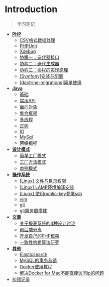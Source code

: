 # Introduction

> 学习笔记

* [**PHP**](php/)
  * [CSV格式数据处理](php/csv-ge-shi-shu-ju-chu-li.md)
  * [PHPUnit](php/phpunit.md)
  * [Xdebug](php/xdebug.md)
  * [协程一：迭代器接口](php/xie-cheng-yi-die-dai-qi-jie-kou.md)
  * [协程二：迭代生成器](php/xie-cheng-er-die-dai-sheng-cheng-qi.md)
  * [协程三：协程的实现原理](php/xie-cheng-san-xie-cheng-de-shi-xian-yuan-li.md)
  * [\[Symfony\]安装与配置](php/symfony-an-zhuang-yu-pei-zhi.md)
  * [\[doctrine-migrations\]简单使用](doctrinemigrations-jian-dan-shi-yong.md)
* [**Java**](java/)
  * [基础](java/ji-chu.md)
  * [常用API](java/chang-yong-api.md)
  * [面向对象](java/mian-xiang-dui-xiang.md)
  * [集合框架](java/ji-he-kuang-jia.md)
  * [多线程](java/duo-xian-cheng.md)
  * [正则](java/zheng-ze.md)
  * [IO](java/io.md)
  * [MySql](java/mysql.md)
  * [网络编程](java/wang-luo-bian-cheng.md)
* [**设计模式**](she-ji-mo-shi/)
  * [简单工厂模式](she-ji-mo-shi/jian-dan-gong-chang-mo-shi.md)
  * [工厂方法模式](she-ji-mo-shi/gong-chang-fang-fa-mo-shi.md)
  * [单例模式](she-ji-mo-shi/dan-li-mo-shi.md)
* [**操作系统**](cao-zuo-xi-tong/)
  * [\[Linux\] 文件与目录权限](cao-zuo-xi-tong/linux-wen-jian-yu-mu-lu-quan-xian.md)
  * [\[Linux\] LAMP环境编译安装](cao-zuo-xi-tong/linux-lamp-huan-jing-bian-yi-an-zhuang.md)
  * [\[Liunx\] 使用public-key登录ssh](cao-zuo-xi-tong/liunx-shi-yong-publickey-deng-lu-ssh.md)
  * [vim](cao-zuo-xi-tong/vim.md)
  * [git](cao-zuo-xi-tong/git.md)
  * [git服务器搭建](cao-zuo-xi-tong/git-fu-wu-qi-da-jian.md)
* [**文章**](wen-zhang/)
  * [关于报表系统的4种设计讨论](wen-zhang/guan-yu-bao-biao-xi-tong-de-4-zhong-she-ji-tao-lun.md)
  * [前后端分离](wen-zhang/qian-hou-duan-fen-li.md)
  * [开发自己的PHP框架](wen-zhang/kai-fa-zi-ji-de-php-kuang-jia.md)
  * [一致性哈希算法研究](wen-zhang/yi-zhi-xing-ha-xi-suan-fa-yan-jiu.md)
* [**其他**](qi-ta/)
  * [Elasticsearch](qi-ta/elasticsearch.md)
  * [MySQL的事务与锁](https://github.com/tbphp/studynotes/tree/a5a14b6629263a2f18df01e8fa30c9418a18d3b8/other/mysql-/README.md)
  * [Docker使用教程](qi-ta/docker-shi-yong-jiao-cheng.md)
  * [解决Docker for Mac不能直接访问ip的问题](qi-ta/jie-jue-docker-for-mac-bu-neng-zhi-jie-fang-wen-ip-de-wen-ti.md)
* [纠错记录](jiu-cuo-ji-lu.md)



